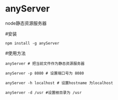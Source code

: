 # anyServer
node静态资源服务器



#安装

```
npm install -g anyServer

```
#使用方法

```
anyServer # 把当前文件作为静态资源服务器

anyServer -p 8080 # 设置端口号为 8080

anyServer -h localhost # 设置hostname 为localhost

anyServer -d /usr #设置根目录为 /usr
```
